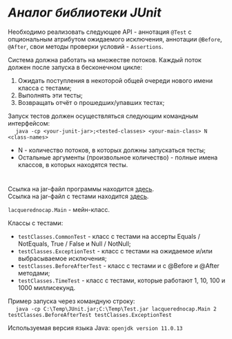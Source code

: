 # ***Аналог библиотеки JUnit***

Необходимо реализовать следующее API - аннотация `@Test` с опциональным атрибутом ожидаемого исключения, аннотации `@Before`, `@After`, свои методы проверки условий - `Assertions`. 
 
Система должна работать на множестве потоков. Каждый поток должен после запуска в бесконечном цикле: 
1) Ожидать поступления в некоторой общей очереди нового имени класса с тестами;
2) Выполнять эти тесты;
3) Возвращать отчёт о прошедших/упавших тестах; 
 
Запуск тестов должен осуществляться следующим командным интерфейсом:\
&emsp; `java -cp <your-junit-jar>;<tested-classes> <your-main-class> N <class-names>`
 - N - количество потоков, в которых должны запускаться тесты;
 - Остальные аргументы (произвольное количество) - полные имена классов, в которых находятся тесты.
#
Ссылка на jar-файл программы находится [здесь](https://github.com/LacqueredNoCap/junit-nsu/blob/master/out/artifacts/JUnit_jar/JUnit.jar).\
Ссылка на jar-файл с тестами находится [здесь](https://github.com/LacqueredNoCap/junit-nsu/blob/master/out/test/JUnit/Test.jar).

`lacquerednocap.Main` - мейн-класс.

Классы с тестами:
  - `testClasses.CommonTest`  - класс с тестами на ассерты Equals / NotEquals, True / False и Null / NotNull;
  - `testClasses.ExceptionTest` - класс с тестами на ожидаемое и/или выбрасываемое исключения;
  - `testClasses.BeforeAfterTest` - класс с тестами и с @Before и @After методами;
  - `testClasses.TimeTest` - класс с тестами, которые работают 1, 10, 100 и 1000 миллисекунд.

Пример запуска через командную строку:\
&emsp; `java -cp C:\Temp\JUnit.jar;C:\Temp\Test.jar lacquerednocap.Main 2 testClasses.BeforeAfterTest testClasses.ExceptionTest`

Используемая версия языка Java: `openjdk version 11.0.13`
